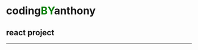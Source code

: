 # **coding**<span style="color: green">BY</span>**anthony**
## react project
<hr style="border-width: 3px;">
